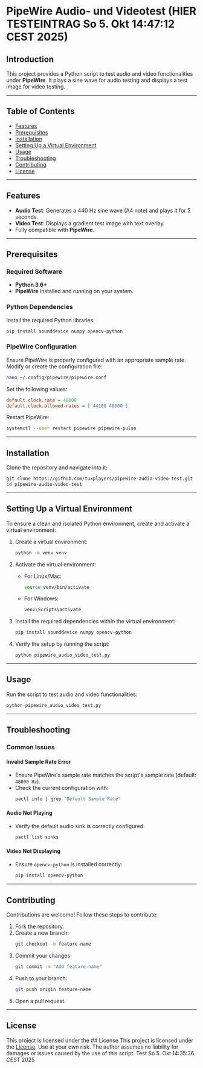 # PipeWire Audio- und Videotest (HIER TESTEINTRAG  So 5. Okt 14:47:12 CEST 2025)
## Introduction

This project provides a Python script to test audio and video functionalities under **PipeWire**. It plays a sine wave for audio testing and displays a test image for video testing.

---

## Table of Contents

- [Features](#features)
- [Prerequisites](#prerequisites)
- [Installation](#installation)
- [Setting Up a Virtual Environment](#setting-up-a-virtual-environment)
- [Usage](#usage)
- [Troubleshooting](#troubleshooting)
- [Contributing](#contributing)
- [License](#license)

---

## Features

- **Audio Test**: Generates a 440 Hz sine wave (A4 note) and plays it for 5 seconds.
- **Video Test**: Displays a gradient test image with text overlay.
- Fully compatible with **PipeWire**.

---

## Prerequisites

### Required Software

- **Python 3.6+**
- **PipeWire** installed and running on your system.

### Python Dependencies

Install the required Python libraries:
```bash
pip install sounddevice numpy opencv-python
```

### PipeWire Configuration

Ensure PipeWire is properly configured with an appropriate sample rate. Modify or create the configuration file:
```bash
nano ~/.config/pipewire/pipewire.conf
```

Set the following values:
```ini
default.clock.rate = 48000
default.clock.allowed-rates = [ 44100 48000 ]
```

Restart PipeWire:
```bash
systemctl --user restart pipewire pipewire-pulse
```

---

## Installation

Clone the repository and navigate into it:
```bash
git clone https://github.com/tuxplayers/pipewire-audio-video-test.git
cd pipewire-audio-video-test
```

---

## Setting Up a Virtual Environment

To ensure a clean and isolated Python environment, create and activate a virtual environment:

1. Create a virtual environment:
   ```bash
   python -m venv venv
   ```

2. Activate the virtual environment:
   - For Linux/Mac:
     ```bash
     source venv/bin/activate
     ```
   - For Windows:
     ```bash
     venv\Scripts\activate
     ```

3. Install the required dependencies within the virtual environment:
   ```bash
   pip install sounddevice numpy opencv-python
   ```

4. Verify the setup by running the script:
   ```bash
   python pipewire_audio_video_test.py
   ```

---

## Usage

Run the script to test audio and video functionalities:
```bash
python pipewire_audio_video_test.py
```

---

## Troubleshooting

### Common Issues

#### Invalid Sample Rate Error
- Ensure PipeWire's sample rate matches the script's sample rate (default: `48000 Hz`).
- Check the current configuration with:
  ```bash
  pactl info | grep "Default Sample Rate"
  ```

#### Audio Not Playing
- Verify the default audio sink is correctly configured:
  ```bash
  pactl list sinks
  ```

#### Video Not Displaying
- Ensure `opencv-python` is installed correctly:
  ```bash
  pip install opencv-python
  ```

---

## Contributing

Contributions are welcome! Follow these steps to contribute:

1. Fork the repository.
2. Create a new branch:
   ```bash
   git checkout -b feature-name
   ```
3. Commit your changes:
   ```bash
   git commit -m "Add feature-name"
   ```
4. Push to your branch:
   ```bash
   git push origin feature-name
   ```
5. Open a pull request.

---

## License

This project is licensed under the ## License
This project is licensed under the [License](LICENSE). Use at your own risk. The author assumes no liability for damages or issues caused by the use of this script.
Test So 5. Okt 14:35:36 CEST 2025
